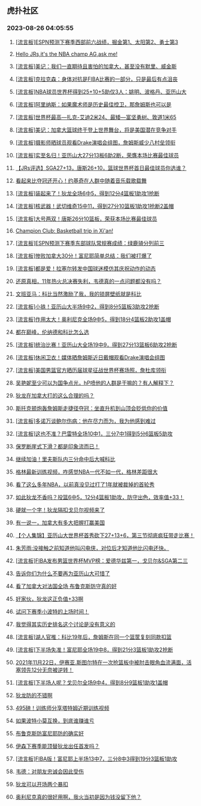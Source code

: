 ## 虎扑社区 
### 2023-08-26 04:05:55

1. [[流言板]ESPN预测下赛季西部前六战绩，掘金第1、太阳第2、勇士第3](https://bbs.hupu.com/61828565.html)

2. [Hello JRs,it's the NBA champ AG,ask me!](https://bbs.hupu.com/61827122.html)

3. [[流言板]美记：我们一直期待且害怕的加拿大，甚至没有默里、威金斯](https://bbs.hupu.com/61828431.html)

4. [[流言板]克拉克森：身体对抗是FIBA比赛的一部分，只是最后有点沮丧](https://bbs.hupu.com/61828823.html)

5. [[流言板]NBA球员世界杯得到25+10+5助仅3人：姚明、波格丹、亚历山大](https://bbs.hupu.com/61829084.html)

6. [[流言板]阿里纳斯：如果魔术师是历史最佳控卫，那詹姆斯也可以是](https://bbs.hupu.com/61825839.html)

7. [[流言板]世界杯最高—扎克-艾迪2米24、最矮—富坚勇树、敦道1米65](https://bbs.hupu.com/61824993.html)

8. [[流言板]美记：加拿大篮球终于登上世界舞台，将是美国潜在竞争对手](https://bbs.hupu.com/61828399.html)

9. [[流言板]摄影师晒球员观看Drake演唱会组图，詹姆斯威少八村垒领衔](https://bbs.hupu.com/61827585.html)

10. [[流言板]实至名归！亚历山大27分13板6助2断，荣膺本场比赛最佳球员](https://bbs.hupu.com/61828670.html)

11. [【JRs评选】SGA27+13，唐斯26+10，篮球世界杯首日最佳球员你选谁？](https://bbs.hupu.com/61828187.html)

12. [看起来比夺冠还开心！约基奇在人群中随着音乐载歌载舞](https://bbs.hupu.com/61828974.html)

13. [[流言板]装起来了！狄龙全场6中5，得到12分4篮板1助攻1抢断](https://bbs.hupu.com/61828169.html)

14. [[流言板]核武器！武切维奇15中11，得到27分10篮板1助攻1抢断2盖帽](https://bbs.hupu.com/61824151.html)

15. [[流言板]大号两双！唐斯26分10篮板，荣获本场比赛最佳球员](https://bbs.hupu.com/61828780.html)

16. [Champion Club: Basketball trip in Xi'an!](https://bbs.hupu.com/61829167.html)

17. [[流言板]ESPN预测下赛季东部球队常规赛成绩：绿鹿骑分列前三](https://bbs.hupu.com/61827202.html)

18. [[流言板]惨败加拿大30分！富尼耶简单总结：我们被打爆了](https://bbs.hupu.com/61828860.html)

19. [[流言板]都是爱！拉塞尔转发中国球迷模仿其庆祝动作的动态](https://bbs.hupu.com/61829079.html)

20. [还原真相，11年热火总决赛失利，韦德真的一点问题都没有吗？](https://bbs.hupu.com/61826176.html)

21. [文班亚马：科比当然激励了我，我的锁屏壁纸就是科比](https://bbs.hupu.com/61825274.html)

22. [[流言板]小铁！亚历山大半场9中2，得到8分5篮板3助攻2抢断](https://bbs.hupu.com/61827410.html)

23. [[流言板]作用太大！奥利尼克全场9中5，得到18分4篮板2助攻1盖帽](https://bbs.hupu.com/61828205.html)

24. [都在巅峰，伦纳德和科比怎么选](https://bbs.hupu.com/61829092.html)

25. [[流言板]统治比赛！亚历山大全场19中9，得到27分13篮板6助攻2抢断](https://bbs.hupu.com/61828145.html)

26. [[流言板]休闲卫衣！媒体晒詹姆斯近日戴帽观看Drake演唱会组图](https://bbs.hupu.com/61827496.html)

27. [[流言板]美国男篮官方晒历届球星征战世界杯赛场照，詹杜库领衔](https://bbs.hupu.com/61822557.html)

28. [吴艳妮至少可以为国争点光，hP喷他的人群是干嘛的？有人解释下？](https://bbs.hupu.com/61828810.html)

29. [狄龙在加拿大打的这么合理的吗？](https://bbs.hupu.com/61827793.html)

30. [斯托克顿炮轰詹姆斯走捷径夺冠：坐直升机到山顶会贬低你的价值](https://bbs.hupu.com/61819166.html)

31. [[流言板]多诺万谈鲍尔伤病：他在尽力而为，我为他感到难过](https://bbs.hupu.com/61829027.html)

32. [[流言板]这也不准？巴雷特全场10中1，三分7中1得到5分6篮板5助攻](https://bbs.hupu.com/61828288.html)

33. [保罗断崖式下滑？都是印象流而已！](https://bbs.hupu.com/61829382.html)

34. [继续加油！里夫斯队内三分命中后大喊科比](https://bbs.hupu.com/61824470.html)

35. [格林最新训练视频，咋感觉NBA一代不如一代，格林差距很大](https://bbs.hupu.com/61828554.html)

36. [看了这么多年NBA，以前真没见过打了1年就被裁掉的首轮秀](https://bbs.hupu.com/61828865.html)

37. [如此狄龙不香吗？投篮6中5，12分4篮板1助攻，防守出色，效率值+33！](https://bbs.hupu.com/61828794.html)

38. [硬就一个字！狄龙隔扣戈贝尔视频来了](https://bbs.hupu.com/61826831.html)

39. [有一说一，加拿大有多大把握打赢美国](https://bbs.hupu.com/61828902.html)

40. [【个人集锦】亚历山大世界杯首秀砍下27+13+6，第三节彻底疯狂带走比赛！](https://bbs.hupu.com/61828579.html)

41. [朱芳雨:没接触之前知道他叫闪电侠，对位后才知道他比闪电还快。](https://bbs.hupu.com/61827365.html)

42. [[流言板]FIBA发布男篮世界杯MVP榜：爱德华兹第一，戈贝尔&SGA第二三](https://bbs.hupu.com/61819082.html)

43. [告诉你们为什么不要再为亚历山大可惜了](https://bbs.hupu.com/61828731.html)

44. [看了加拿大对法国全场 布鲁克斯防守真的好](https://bbs.hupu.com/61828102.html)

45. [好家伙，狄龙这正负值+33啊](https://bbs.hupu.com/61828215.html)

46. [试问下赛季小波特的上场时间！](https://bbs.hupu.com/61828419.html)

47. [我觉得其实历史排名这个讨论是没有意义的](https://bbs.hupu.com/61828853.html)

48. [[流言板]湖人官推：科比19年后，詹姆斯在同一个篮筐复刻同款扣篮](https://bbs.hupu.com/61818794.html)

49. [[流言板]下半场失准！富尼耶全场19中8，得到21分3篮板1助攻2抢断](https://bbs.hupu.com/61828231.html)

50. [2021年11月22日，伊赛亚.斯图尔特在一次抢篮板中被肘击眼角血流满面，活塞领先12分无奈被逆转！](https://bbs.hupu.com/61818551.html)

51. [[流言板]下半场人呢？戈贝尔全场9中4，得到8分9篮板1助攻1盖帽](https://bbs.hupu.com/61828268.html)

52. [狄龙防的不错啊](https://bbs.hupu.com/61827723.html)

53. [495磅！训练师分享塔特姆近期训练视频](https://bbs.hupu.com/61827295.html)

54. [如果波特小莫互换，到底谁赚谁亏](https://bbs.hupu.com/61827666.html)

55. [布鲁克斯防富尼耶防的确实好](https://bbs.hupu.com/61826587.html)

56. [伊森下赛季能顶替狄龙出任首发吗？](https://bbs.hupu.com/61827796.html)

57. [[流言板]FIBA版！富尼耶上半场13中7，三分8中3得到19分3篮板1助攻](https://bbs.hupu.com/61827376.html)

58. [韦德：对朋友忠诚会因此受伤](https://bbs.hupu.com/61826098.html)

59. [狄龙可以开场两个暴扣](https://bbs.hupu.com/61826567.html)

60. [奥利尼克真的很好用啊，我火当初是因为钱没留下他？](https://bbs.hupu.com/61828506.html)

